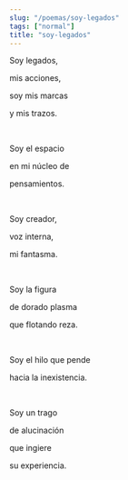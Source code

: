 ```yaml
---
slug: "/poemas/soy-legados"
tags: ["normal"]
title: "soy-legados"
---
```

Soy legados,

mis acciones,

soy mis marcas

y mis trazos.

&nbsp;

Soy el espacio

en mi núcleo de

pensamientos.

&nbsp;

Soy creador,

voz interna,

mi fantasma.

&nbsp;

Soy la figura

de dorado plasma

que flotando reza.

&nbsp;

Soy el hilo que pende

hacia la inexistencia.

&nbsp;

Soy un trago

de alucinación

que ingiere

su experiencia.